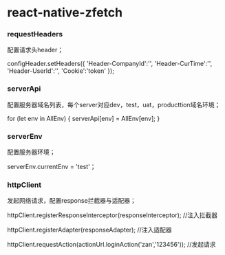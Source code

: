 # react-native-zfetch


### requestHeaders

配置请求头header；

configHeader.setHeaders({
    'Header-CompanyId':'',
    'Header-CurTime':'',
    'Header-UserId':'',
    'Cookie':'token'
});

### serverApi

配置服务器域名列表，每个server对应dev，test，uat，producttion域名环境；

for (let env in AllEnv) {
  serverApi[env] = AllEnv[env];
}

### serverEnv

配置服务器环境；

serverEnv.currentEnv = 'test'；

### httpClient

发起网络请求，配置response拦截器与适配器；

httpClient.registerResponseInterceptor(responseInterceptor); //注入拦截器

httpClient.registerAdapter(responseAdapter); //注入适配器

httpClient.requestAction(actionUrl.loginAction('zan','123456')); //发起请求
